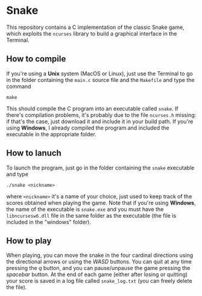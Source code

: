 # Snake
This repository contains a C implementation of the classic Snake game, which exploits the `ncurses` library to build a graphical interface in the Terminal.

## How to compile
If you're using a **Unix** system (MacOS or Linux), just use the Terminal to go in the folder containing the `main.c` source file and the `Makefile` and type the command 
```
make
```
This should compile the C program into an executable called `snake`. If there's compilation problems, it's probably due to the file `ncurses.h` missing: if that's the case, just download it and include it in your build path.
If you're using **Windows**, I already compiled the program and included the executable in the appropriate folder.

## How to lanuch
To launch the program, just go in the folder containing the `snake` executable and type
```
./snake <nickname>
```
where `<nickname>` it's a name of your choice, just used to keep track of the scores obtained when playing the game. Note that if you're using **Windows**, the name of the executable is `snake.exe` and you must have the `libncursesw6.dll` file in the same folder as the executable (the file is included in the "windows" folder).

## How to play
When playing, you can move the snake in the four cardinal directions using the directional arrows or using the *WASD* buttons. You can quit at any time pressing the *q* button, and you can pause/unpause the game pressing the *spacebar* button. At the end of each game (either after losing or quitting) your score is saved in a log file called `snake_log.txt` (you can freely delete the file).
